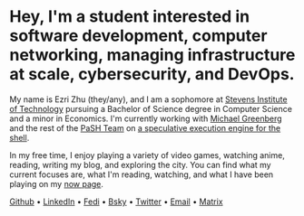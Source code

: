 # Hey, I'm a student interested in software **development**, computer **networking**, managing **infrastructure** at **scale**, **cybersecurity**, and **DevOps**.

My name is Ezri Zhu (they/any), and I am a sophomore at [Stevens Institute of
Technology](https://www.stevens.edu/school-engineering-science/departments/computer-science)
pursuing a Bachelor of Science degree in Computer Science and a minor in
Economics. I'm currently working with [Michael
Greenberg](https://greenberg.science/) and the rest of the [PaSH
Team](https://binpa.sh/) on [a speculative execution engine for the
shell](https://sigops.org/s/conferences/hotos/2023/papers/liargkovas.pdf).

In my free time, I enjoy playing a variety of video games, watching anime,
reading, writing my blog, and exploring the city. You can find what my current
focuses are, what I'm reading, watching, and what I have been playing on my [now
page](/now).

[Github](https://github.com/ezrizhu) •
[LinkedIn](https://linkedin.com/in/ezrizhu) •
[Fedi](https://sleepless.cafe/ezri) • [Bsky](https://bsky.app/profile/ezrizhu.com) •
[Twitter](https://twitter.com/ezrizhu) • [Email](mailto:me@ezrizhu.com) •
[Matrix](https://matrix.to/#/@ezri:envs.net)
